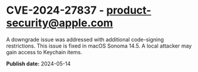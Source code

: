# CVE-2024-27837 - product-security@apple.com

A downgrade issue was addressed with additional code-signing restrictions. This issue is fixed in macOS Sonoma 14.5. A local attacker may gain access to Keychain items.

**Publish date:** 2024-05-14
